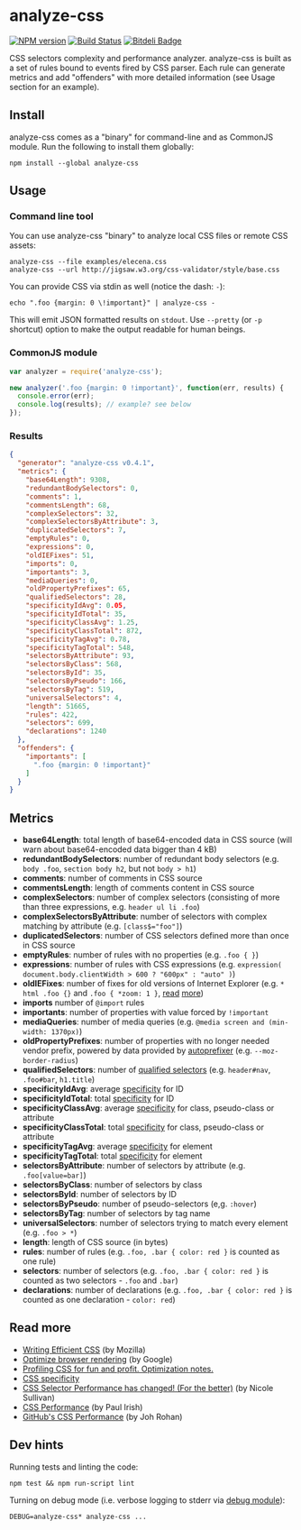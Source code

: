analyze-css
===========

[![NPM version](https://badge.fury.io/js/analyze-css.png)](http://badge.fury.io/js/analyze-css)
[![Build Status](https://api.travis-ci.org/macbre/analyze-css.png)](http://travis-ci.org/macbre/analyze-css)
[![Bitdeli Badge](https://d2weczhvl823v0.cloudfront.net/macbre/analyze-css/trend.png)](https://bitdeli.com/free "Bitdeli Badge")

CSS selectors complexity and performance analyzer. analyze-css is built as a set of rules bound to events fired by CSS parser. Each rule can generate metrics and add "offenders" with more detailed information (see Usage section for an example).

## Install

analyze-css comes as a "binary" for command-line and as CommonJS module. Run the following to install them globally:

```
npm install --global analyze-css
```

## Usage

### Command line tool

You can use analyze-css "binary" to analyze local CSS files or remote CSS assets:

```
analyze-css --file examples/elecena.css
analyze-css --url http://jigsaw.w3.org/css-validator/style/base.css
```

You can provide CSS via stdin as well (notice the dash: ``-``):

```
echo ".foo {margin: 0 \!important}" | analyze-css -
```

This will emit JSON formatted results on ``stdout``. Use ``--pretty`` (or ``-p`` shortcut) option to make the output readable for human beings.

### CommonJS module

```js
var analyzer = require('analyze-css');

new analyzer('.foo {margin: 0 !important}', function(err, results) {
  console.error(err);
  console.log(results); // example? see below
});

```

### Results

```json
{
  "generator": "analyze-css v0.4.1",
  "metrics": {
    "base64Length": 9308,
    "redundantBodySelectors": 0,
    "comments": 1,
    "commentsLength": 68,
    "complexSelectors": 32,
    "complexSelectorsByAttribute": 3,
    "duplicatedSelectors": 7,
    "emptyRules": 0,
    "expressions": 0,
    "oldIEFixes": 51,
    "imports": 0,
    "importants": 3,
    "mediaQueries": 0,
    "oldPropertyPrefixes": 65,
    "qualifiedSelectors": 28,
    "specificityIdAvg": 0.05,
    "specificityIdTotal": 35,
    "specificityClassAvg": 1.25,
    "specificityClassTotal": 872,
    "specificityTagAvg": 0.78,
    "specificityTagTotal": 548,
    "selectorsByAttribute": 93,
    "selectorsByClass": 568,
    "selectorsById": 35,
    "selectorsByPseudo": 166,
    "selectorsByTag": 519,
    "universalSelectors": 4,
    "length": 51665,
    "rules": 422,
    "selectors": 699,
    "declarations": 1240
  },
  "offenders": {
    "importants": [
      ".foo {margin: 0 !important}"
    ]
  }
}
```

## Metrics

* **base64Length**: total length of base64-encoded data in CSS source (will warn about base64-encoded data bigger than 4 kB)
* **redundantBodySelectors**: number of redundant body selectors (e.g. ``body .foo``, ``section body h2``, but not ``body > h1``)
* **comments**: number of comments in CSS source
* **commentsLength**: length of comments content in CSS source
* **complexSelectors**: number of complex selectors (consisting of more than three expressions, e.g. ``header ul li .foo``)
* **complexSelectorsByAttribute**: number of selectors with complex matching by attribute (e.g. ``[class$="foo"]``)
* **duplicatedSelectors**: number of CSS selectors defined more than once in CSS source
* **emptyRules**: number of rules with no properties (e.g. ``.foo { }``)
* **expressions**: number of rules with CSS expressions (e.g. ``expression( document.body.clientWidth > 600 ? "600px" : "auto" )``)
* **oldIEFixes**: number of fixes for old versions of Internet Explorer (e.g. ``* html .foo {}`` and ``.foo { *zoom: 1 }``, [read](http://blogs.msdn.com/b/ie/archive/2005/09/02/460115.aspx) [more](http://www.impressivewebs.com/ie7-ie8-css-hacks/))
* **imports** number of ``@import`` rules
* **importants**: number of properties with value forced by ``!important``
* **mediaQueries**: number of media queries (e.g. ``@media screen and (min-width: 1370px)``)
* **oldPropertyPrefixes**: number of properties with no longer needed vendor prefix, powered by data provided by [autoprefixer](https://github.com/ai/autoprefixer) (e.g. ``--moz-border-radius``)
* **qualifiedSelectors**: number of [qualified selectors](https://developer.mozilla.org/en-US/docs/Web/Guide/CSS/Writing_efficient_CSS) (e.g. ``header#nav``, ``.foo#bar``, ``h1.title``)
* **specificityIdAvg**: average [specificity](http://css-tricks.com/specifics-on-css-specificity/) for ID
* **specificityIdTotal**: total [specificity](http://css-tricks.com/specifics-on-css-specificity/) for ID
* **specificityClassAvg**: average [specificity](http://css-tricks.com/specifics-on-css-specificity/) for class, pseudo-class or attribute
* **specificityClassTotal**: total [specificity](http://css-tricks.com/specifics-on-css-specificity/) for class, pseudo-class or attribute
* **specificityTagAvg**: average [specificity](http://css-tricks.com/specifics-on-css-specificity/) for element
* **specificityTagTotal**: total [specificity](http://css-tricks.com/specifics-on-css-specificity/) for element
* **selectorsByAttribute**: number of selectors by attribute (e.g. ``.foo[value=bar]``)
* **selectorsByClass**: number of selectors by class
* **selectorsById**: number of selectors by ID
* **selectorsByPseudo**: number of pseudo-selectors (e,g. ``:hover``)
* **selectorsByTag**: number of selectors by tag name
* **universalSelectors**: number of selectors trying to match every element (e.g. ``.foo > *``)
* **length**: length of CSS source (in bytes)
* **rules**: number of rules (e.g. ``.foo, .bar { color: red }`` is counted as one rule)
* **selectors**: number of selectors (e.g. ``.foo, .bar { color: red }`` is counted as two selectors - ``.foo`` and ``.bar``)
* **declarations**: number of declarations (e.g. ``.foo, .bar { color: red }`` is counted as one declaration - ``color: red``)

## Read more

* [Writing Efficient CSS](http://developer.mozilla.org/en/Writing_Efficient_CSS) (by Mozilla)
* [Optimize browser rendering](https://developers.google.com/speed/docs/best-practices/rendering) (by Google)
* [Profiling CSS for fun and profit. Optimization notes.](http://perfectionkills.com/profiling-css-for-fun-and-profit-optimization-notes/)
* [CSS specificity](http://css-tricks.com/specifics-on-css-specificity/)
* [CSS Selector Performance has changed! (For the better)](http://calendar.perfplanet.com/2011/css-selector-performance-has-changed-for-the-better/) (by Nicole Sullivan)
* [CSS Performance](http://dl.dropboxusercontent.com/u/39519/talks/cssperf/index.html) (by Paul Irish)
* [GitHub's CSS Performance](https://speakerdeck.com/jonrohan/githubs-css-performance) (by Joh Rohan)

## Dev hints

Running tests and linting the code:

```
npm test && npm run-script lint
```

Turning on debug mode (i.e. verbose logging to stderr via [debug module](https://npmjs.org/package/debug)):

```
DEBUG=analyze-css* analyze-css ...
```
